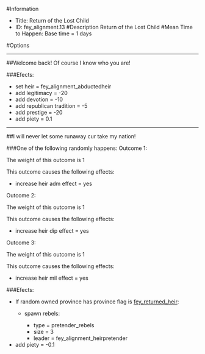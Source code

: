 #Information
 - Title: Return of the Lost Child
 - ID: fey_alignment.13
#Description
Return of the Lost Child
#Mean Time to Happen:
Base time = 1 days

#Options

___
##Welcome back! Of course I know who you are!

###Efects:<ul><li>set heir = fey_alignment_abductedheir</li><li>add legitimacy = -20</li><li>add devotion = -10</li><li>add republican tradition = -5</li><li>add prestige = -20</li><li>add piety = 0.1</li></ul>

___
##I will never let some runaway cur take my nation!

###One of the following randomly happens:
Outcome 1:

The weight of this outcome is 1

This outcome causes the following effects:<ul><li>increase heir adm effect = yes</li></ul>
Outcome 2:

The weight of this outcome is 1

This outcome causes the following effects:<ul><li>increase heir dip effect = yes</li></ul>
Outcome 3:

The weight of this outcome is 1

This outcome causes the following effects:<ul><li>increase heir mil effect = yes</li></ul>

###Efects:<ul><li>If random owned province has province flag is [fey_returned_heir](../flags/fey_returned_heir.md):</li><ul><li>spawn rebels:</li><ul><li>type = pretender_rebels</li><li>size = 3</li><li>leader = fey_alignment_heirpretender</li></ul></ul><li>add piety = -0.1</li></ul>
